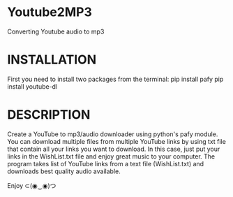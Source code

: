 # Youtube2MP3
Converting Youtube audio to mp3


# INSTALLATION
First you need to install two packages from the terminal:
pip install pafy
pip install youtube-dl


# DESCRIPTION

Create a YouTube to mp3/audio downloader using python's pafy module. You can download multiple files from multiple YouTube links by using txt file that contain all your links you want to download.
In this case, just put your links in the WishList.txt file and enjoy great music to your computer.
The program takes list of YouTube links from a text file (WishList.txt) and downloads best quality audio available.

Enjoy ⊂(◉‿◉)つ
